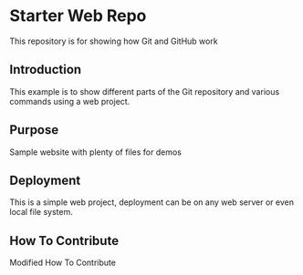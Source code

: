 # Starter Web Repo

This repository is for showing how Git and GitHub work

## Introduction

This example is to show different parts of the Git 	repository and various commands using a web project.

## Purpose

Sample website with plenty of files for demos

## Deployment

This is a simple web project, deployment  can be on any web server or even local file system.

## How To Contribute

Modified How To Contribute